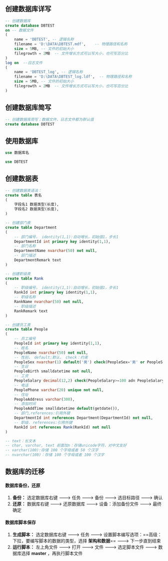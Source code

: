 ## 创建数据库详写

```sql
-- 创建数据库
create database DBTEST
on -- 数据文件
(
    name = 'DBTEST', -- 逻辑名称
    filename = 'D:\DATA\DBTEST.mdf',	-- 物理路径和名称
    size = 5MB,	-- 文件的初始大小
    filegrowth = 2MB  -- 文件增长方式可以写大小，也可写百分比
)
log on	--日志文件
(
    name = 'DBTEST_log', -- 逻辑名称
    filename = 'D:\DATA\DBTEST_log.ldf',  -- 物理路径和名称
    size = 5MB,	-- 文件的初始大小
    filegrowth = 2MB  -- 文件增长方式可以写大小，也可写百分比
)

```



## 创建数据库简写

```sql
-- 创建数据库简写；数据文件、日志文件都为默认值
create database DBTEST
```



## 使用数据库

```sql
use 数据库名

use DBTEST
```



## 创建数据表

```sql
-- 创建数据表语法：
create table 表名
(
    字段名1 数据类型(长度),
    字段名2 数据类型(长度),
)

-- 创建部门表
create table Department
(
    -- 部门编号， identity(1,1):自动增长，初始值1，步长1
    DepartmentId int primary key identity(1,1),
    -- 部门名称
    DepartmentName nvarchar(50) not null,
    -- 部门描述
    DepartmentRemark text
)

-- 创建职级表
create table Rank
(
    -- 职级编号， identity(1,1):自动增长，初始值1，步长1
    RankId int primary key identity(1,1),
    -- 职级名称
    RankName nvarchar(50) not null,
    -- 职级描述
    RankRemark text
)

-- 创建员工表
create table People
(
    -- 员工编号
    PeopleId int primary key identity(1,1),	
    -- 姓名
    PeopleName nvarchar(50) not null,	
    -- 性别， default:默认， check：约束
    PeopleSex nvarchar(1) default('男') check(PeopleSex='男' or PeopleSex='女') not null,
    -- 生日
    PeopleBirth smalldatetime not null,
    -- 工资
    PeopleSalary decimal(12,2) check(PeopleSalary>=100 adn PeopleSalary<=1000000) not null,
    -- 电话
    PeoplePhone varchar(20) unique not null,
    -- 住址
    PeopleAddress varchar(300),
    -- 添加时间
    PeopleAddTime smalldatetime default(getdate()),
    -- 部门,references:引用外键
    DepartmentId int references Department(DepartmentId) not null,
    -- 职级. references:引用外键
    RankId int references Rank(RankId) not null
)

-- text：长文本
-- char, varchar, text 前面加n：存储unicode字符，对中文友好
-- varchar(100):存储 100 个字母或者 50 个汉字
-- nvarchar(100)：存储 100 个字母或者 100 个汉字
```



## 数据库的迁移

#### 数据库备份，还原

1. **备份：** 选定数据库右键 ---> 任务 ---> 备份 ---> 选目标路径 ---> 确认
2. **还原：** 数据库右键 ---> 还原数据库 ---> 设备：添加备份文件 ---> 最终确定

#### 数据库脚本保存

1. **生成脚本：** 选定数据库右键 ---> 任务 ---> 设置脚本编写选项：==高级：下拉，要编写脚本的数据的类型，选择 **架构和数据**== ---> 下一步直到结束
2. **运行脚本：** 左上角文件 ---> 打开 ---> 文件 ---> 选定脚本文件 ---> 数据库选择 **master** ，再执行脚本文件
